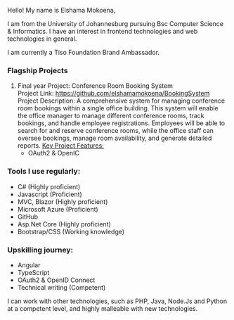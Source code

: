 
Hello! My name is Elshama Mokoena, 

I am from the University of Johannesburg pursuing Bsc Computer Science & Informatics.
I have an interest in frontend technologies and web technologies in general. 

I am currently a Tiso Foundation Brand Ambassador.

### Flagship Projects

1. Final year Project: Conference Room Booking System\
   Project Link: <https://github.com/elshamamokoena/BookingSystem>\
   Project Description: A comprehensive system for managing conference room bookings within a 
   single office building. This system will enable the office manager to manage different 
   conference rooms, track bookings, and handle employee registrations. Employees will 
   be able to search for and reserve conference rooms, while the office staff can oversee 
   bookings, manage room availability, and generate detailed reports.
   <u>Key Project Features:</u>
   - OAuth2 & OpenIC
      


### Tools I use regularly:
  - C# (Highly proficient)
  - Javascript (Proficient)
  - MVC, Blazor (Highly proficient)
  - Microsoft Azure (Proficient)
  - GitHub
  - Asp.Net Core (Highly proficient)
  - Bootstrap/CSS (Working knowledge)
### Upskilling journey:
  - Angular
  - TypeScript
  - OAuth2 & OpenID Connect 
  - Technical writing (Competent)

I can work with other technologies, such as PHP, Java, Node.Js and Python at a competent level, and highly malleable with new technologies.
